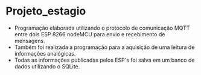 # Projeto_estagio

- Programação elaborada utilizando o protocolo de comunicação MQTT entre dois ESP 8266 nodeMCU para envio e recebimento de mensagens.
- Também foi realizada a programação para a aquisição de uma leitura de informações analógicas.
- Todas as informações publicadas pelos ESP's foi salva em um banco de dados utilizando o SQLite. 
